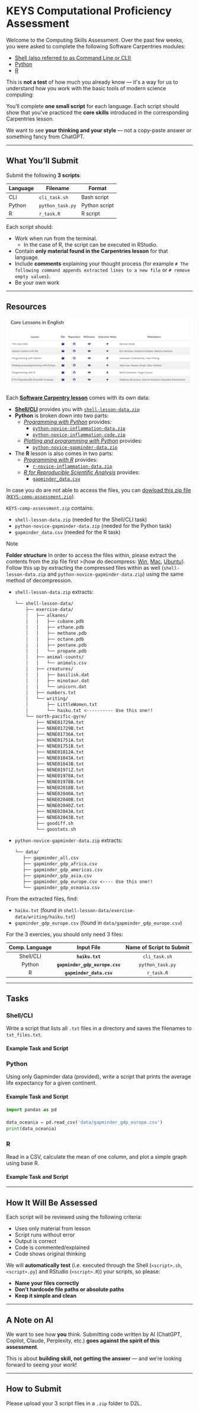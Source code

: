 # KEYS Computational Proficiency Assessment 

Welcome to the Computing Skills Assessment. Over the past few weeks, you were asked to complete the following Software Carpentries modules:

- [Shell (also referred to as Command Line or CLI)](https://swcarpentry.github.io/shell-novice/)
- [Python](https://swcarpentry.github.io/python-novice-gapminder/index.html)
- [R](https://swcarpentry.github.io/r-novice-gapminder/)

This is **not a test** of how much you already know — it's a way for us to understand how you work with the basic tools of modern science computing:

You’ll complete **one small script** for each language. Each script should show that you've practiced the **core skills** introduced in the corresponding Carpentries lesson.

We want to see **your thinking and your style** — not a copy-paste answer or something fancy from ChatGPT.

---

## What You’ll Submit

Submit the following **3 scripts**:

| Language | Filename             | Format       |
|----------|----------------------|--------------|
| CLI      | `cli_task.sh`        | Bash script  |
| Python   | `python_task.py`     | Python script|
| R        | `r_task.R`           | R script     |

Each script should:
- Work when run from the terminal.
  - In the case of R, the script can be executed in RStudio.
- Contain **only material found in the Carpentries lesson** for that language.
- Include **comments** explaining your thought process (for example `# The following command appends extracted lines to a new file` or `# remove empty values`).
- Be your own work

---

## Resources

[![](https://raw.githubusercontent.com/CosiMichele/workshop-materials/refs/heads/main/2025/2504-KEYS-assessment/assets/software-carp-overview.png)](https://software-carpentry.org/lessons/index.html)

Each [**Software Carpentry lesson**](https://software-carpentry.org/lessons/index.html) comes with its own data:
- [**Shell/CLI**](https://swcarpentry.github.io/shell-novice/) provides you with [`shell-lesson-data.zip`](https://swcarpentry.github.io/shell-novice/data/shell-lesson-data.zip)
- **Python** is broken down into two parts:
  - [*Programming with Python*](https://swcarpentry.github.io/python-novice-inflammation/) provides:
    - [`python-novice-inflammation-data.zip`](https://swcarpentry.github.io/python-novice-inflammation/data/python-novice-inflammation-data.zip)
    - [`python-novice-inflammation-code.zip`](https://swcarpentry.github.io/python-novice-inflammation/files/code/python-novice-inflammation-code.zip)
  - [*Plotting and programming with Python*](https://swcarpentry.github.io/python-novice-gapminder/) provides:
    - [`python-novice-gapminder-data.zip`](https://swcarpentry.github.io/python-novice-gapminder/files/python-novice-gapminder-data.zip)
- The **R** lesson is also comes in two parts:
  - [*Programming with R*](https://swcarpentry.github.io/r-novice-inflammation/) provides:
    - [`r-novice-inflammation-data.zip`](https://swcarpentry.github.io/r-novice-inflammation/data/r-novice-inflammation-data.zip)
  - [*R for Reproducible Scientific Analysis*](https://swcarpentry.github.io/r-novice-gapminder/) provides:
    - [`gapminder_data.csv`](https://swcarpentry.github.io/r-novice-gapminder/data/gapminder_data.csv)


In case you do are not able to access the files, you can [dowload this zip file (`KEYS-comp-assessment.zip`)](https://github.com/CosiMichele/workshop-materials/raw/refs/heads/main/2025/2504-KEYS-assessment/assets/KEYS-comp-assessment.zip). 

`KEYS-comp-assessment.zip` contains:
- `shell-lesson-data.zip` (needed for the Shell/CLI task)
- `python-novice-gapminder-data.zip` (needed for the Python task)
- `gapminder_data.csv` (needed for the R task)


>[!Note]
> **Folder structure** 
> In order to access the files within, please extract the contents from the zip file first >(how do decompress: [Win](https://support.microsoft.com/en-us/windows/zip-and-unzip-files-8d28fa72-f2f9-712f-67df-f80cf89fd4e5), [Mac](https://support.apple.com/guide/mac-help/zip-and-unzip-files-and-folders-on-mac-mchlp2528/mac), [Ubuntu](stions/86849/how-to-unzip-a-zip-file-from-the-terminal)). Follow this up by extracting the compressed files within as well (`shell-lesson-data.zip` and `python-novice-gapminder-data.zip`) using the same method of decompression.
> 
> - `shell-lesson-data.zip` extracts:
>   ```
>   └── shell-lesson-data/
>       ├── exercise-data/
>       │   ├── alkanes/
>       │   │   ├── cubane.pdb
>       │   │   ├── ethane.pdb
>       │   │   ├── methane.pdb
>       │   │   ├── octane.pdb
>       │   │   ├── pentane.pdb
>       │   │   └── propane.pdb
>       │   ├── animal-counts/
>       │   │   └── animals.csv
>       │   ├── creatures/
>       │   │   ├── basilisk.dat
>       │   │   ├── minotaur.dat
>       │   │   └── unicorn.dat
>       │   ├── numbers.txt
>       │   └── writing/
>       │       ├── LittleWomen.txt
>       │       └── haiku.txt <---------- Use this one!!
>       └── north-pacific-gyre/         
>           ├── NENE01729A.txt
>           ├── NENE01729B.txt
>           ├── NENE01736A.txt
>           ├── NENE01751A.txt
>           ├── NENE01751B.txt
>           ├── NENE01812A.txt
>           ├── NENE01843A.txt
>           ├── NENE01843B.txt
>           ├── NENE01971Z.txt
>           ├── NENE01978A.txt
>           ├── NENE01978B.txt
>           ├── NENE02018B.txt
>           ├── NENE02040A.txt
>           ├── NENE02040B.txt
>           ├── NENE02040Z.txt
>           ├── NENE02043A.txt
>           ├── NENE02043B.txt
>           ├── goodiff.sh
>           └── goostats.sh
>   ```
> - `python-novice-gapminder-data.zip` extracts:
>   ```
>   └── data/
>      ├── gapminder_all.csv
>      ├── gapminder_gdp_africa.csv
>      ├── gapminder_gdp_americas.csv
>      ├── gapminder_gdp_asia.csv
>      ├── gapminder_gdp_europe.csv <---- Use this one!!
>      └── gapminder_gdp_oceania.csv
>   ```

From the extracted files, find:
- `haiku.txt` (found in `shell-lesson-data/exercise-data/writing/haiku.txt`)
- `gapminder_gdp_europe.csv` (found in `data/gapminder_gdp_europe.csv`)

For the 3 exercies, you should only need 3 files:

| Comp. Language | Input File | Name of Script to Submit |
|:---:|:---:|:---:|
| Shell/CLI | **`haiku.txt`** | `cli_task.sh` |
| Python | **`gapminder_gdp_europe.csv`** | `python_task.py` |
| R | **`gapminder_data.csv`** | `r_task.R` |  


---

## Tasks

### Shell/CLI

Write a script that lists all `.txt` files in a directory and saves the filenames to `txt_files.txt`.

#### Example Task and Script

### Python

 Using only Gapminder data (provided), write a script that prints the average life expectancy for a given continent.

#### Example Task and Script

```python
import pandas as pd

data_oceania = pd.read_csv('data/gapminder_gdp_europe.csv')
print(data_oceania)
```


### R

Read in a CSV, calculate the mean of one column, and plot a simple graph using base R.

#### Example Task and Script

---

## How It Will Be Assessed

Each script will be reviewed using the following criteria:


- Uses only material from lesson
- Script runs without error     
- Output is correct             
- Code is commented/explained   
- Code shows original thinking  

We will **automatically test** (i.e. executed through the Shell (`<script>.sh`, `<script>.py`) and RStudio (`<script>.R`)) your scripts, so please:
- **Name your files correctly**
- **Don’t hardcode file paths or absolute paths**
- **Keep it simple and clean**

---

## A Note on AI

We want to see how **you** think. Submitting code written by AI (ChatGPT, Copilot, Claude, Perplexity, etc.) **goes against the spirit of this assessment**.

This is about **building skill, not getting the answer** — and we’re looking forward to seeing your work!

---

## How to Submit

Please upload your 3 script files in a `.zip` folder to D2L.

